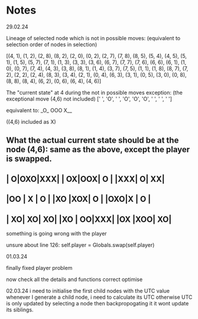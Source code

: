# Notes

29.02.24

Lineage of selected node which is not in possible moves:
(equivalent to selection order of nodes in selection)

[(4, 1), (1, 2), (2, 8), (8, 2), (2, 0), (0, 2), (2, 7), (7, 8), (8, 5), (5, 4), (4, 5), (5, 1), (1, 5), (5, 7), (7, 1), (1, 3), (3, 3), (3, 6), (6, 7), (7, 7), (7, 6), (6, 6), (6, 1), (1, 0), (0, 7), (7, 4), (4, 3), (3, 8), (8, 1), (1, 4), (3, 7), (7, 5), (1, 1), (1, 8), (8, 7), (7, 2), (2, 2), (2, 4), (8, 3), (3, 4), (2, 1), (0, 4), (6, 3), (3, 1), (0, 5), (3, 0), (0, 8), (8, 8), (8, 4), (6, 2), (0, 6), (6, 4), (4, 6)]


The "current state" at 4 during the not in possible moves exception: (the exceptional move (4,6) not included)
[' ', 'O', ' ', 'O', 'O', 'O', ' ', ' ', ' ']

equivalent to:
\_O_
OOO
X__

((4,6) included as X)

What the actual current state should be at the node (4,6):
same as the above, except the player is swapped.
------------
|  O|OXO|XXX|
| OX|OOX| O |
|XXX|  O| XX|
------------
|OO | X | O |
|XO |XOX| O |
|OXO|X  | O |
------------
| XO| XO| XO|
|XO | OO|XXX|
|OX |XOO| XO|
------------


something is going wrong with the player

unsure about line 126:
self.player = Globals.swap(self.player)


01.03.24

finally fixed player problem

now check all the details and functions
correct
optimise


02.03.24
 i need to initialise the first child nodes with the UTC value
 whenever I generate a child node, i need to calculate its UTC
 otherwise UTC is only updated by selecting a node then backpropogating it
 it wont update its siblings.